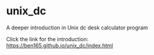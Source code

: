 # unix_dc
A deeper introduction in Unix dc desk calculator program

Click the link for the introduction:
https://ben165.github.io/unix_dc/index.html
